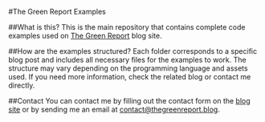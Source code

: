 #The Green Report Examples

##What is this?
This is the main repository that contains complete code examples used on [The Green Report](https://www.thegreenreport.blog) blog site.

##How are the examples structured?
Each folder corresponds to a specific blog post and includes all necessary files for the examples to work. The structure may vary depending on the programming language and assets used. If you need more information, check the related blog or contact me directly.

##Contact
You can contact me by filling out the contact form on the [blog site](https://www.thegreenreport.blog/contact) or by sending me an email at contact@thegreenreport.blog.